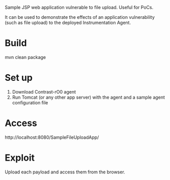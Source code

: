 Sample JSP web application vulnerable to file upload. Useful for PoCs.

It can be used to demonstrate the effects of an application vulnerability (such as file upload) to the deployed Instrumentation Agent.

# Build

mvn clean package

# Set up

1) Download Contrast-rO0 agent
2) Run Tomcat (or any other app server) with the agent and a sample agent configuration file


# Access

http://localhost:8080/SampleFileUploadApp/

# Exploit

Upload each payload and access them from the browser.